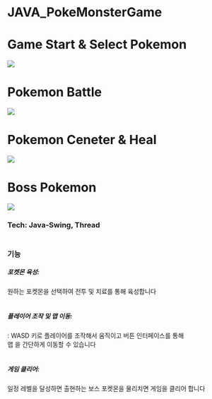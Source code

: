 # JAVA_PokeMonsterGame
<p align ="center">
<h1>Game Start & Select Pokemon</h1>
<img src = "https://user-images.githubusercontent.com/47212854/185972716-311b1bcd-0589-46b2-aad2-795eb7383366.gif">
</p>
<p align ="center">
<h1>Pokemon Battle</h1>
<img src = "https://user-images.githubusercontent.com/47212854/185973098-a8916a35-976f-4bf5-acb4-86e048be43c8.gif">
<h1>Pokemon Ceneter & Heal</h1>
<img src = "https://user-images.githubusercontent.com/47212854/185973293-8f27ed63-1f94-4e38-b00c-9c37dc2765b5.gif">
<h1>Boss Pokemon</h1>
<img src = "https://user-images.githubusercontent.com/47212854/185975832-e540b23b-efc9-4a36-90a1-63867871afff.gif">
<h3>Tech: Java-Swing, Thread<br></br></h3>
<h3>기능</h3>
<h5>포켓몬 육성:</h5> 원하는 포켓몬을 선택하여 전투 및 치료를 통해 육성합니다<br></br>
<h5>플레이어 조작 및 맵 이동:</h5> : WASD 키로 플레이어를 조작해서 움직이고 버튼 인터페이스를 통해<br>맵
을 간단하게 이동할 수 있습니다<br></br>
<h5>게임 클리어:</h5> 일정 레벨을 달성하면 출현하는 보스 포켓몬을 물리치면 게임을 클리어 합니다<br></br>
</p>
